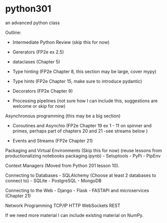 # python301
an advanced python class

Outline:
- Intermediate Python Review (skip this for now)
- Gererators (FP2e ex 2.5) 

- dataclases (Chapter 5)


- Type hinting (FP2e Chapter 8, this section may be large, cover mypy) 
- Type hints (FP2e Chapter 15, make sure to introduce pydantic)

- Decorators (FP2e Chapter 9)
- Processing pipelines (not sure how I can include this, suggestions are welcome or skip for now)


Asynchronous programming (this may be a big section)
- Coroutines and Asynchio (FP2e Chapter 19 ex 1 - 11 on spinner and primes, perhaps part of chapters 20 and 21 -see streams below
)

- Events and Streams (FP2e Chapter 21) 

Packaging and Virtual Environments (Skip this for now) (reuse lessons from productionalizing notebooks packaging.ipynb)
    - Setuptools
    - PyPi
    - PipEnv

Context Managers (Moved from Python 201 lesson 10).

Connecting to Databases
    - SQLAlchemy (Choose at least 2 databases to connect to)
    - SQLite
    - PostgreSQL
    - MongoDB

Connecting to the Web
    - Django
    - Flask
    - FASTAPI and microservices (Chapter 21)

Network Programming 
    TCP/IP
    HTTP
    WebSockets
    REST
    
If we need more material I can include existing material on NumPy.

